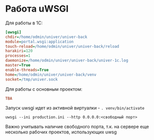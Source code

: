 # Работа uWSGI

Для работы в 1С:

```ini
[uwsgi]
chdir=/home/odmin/univer/univer-back
module=portal.wsgi:application
touch-reload=/home/odmin/univer/univer-back/reload
harakiri=120
processes=1
daemonize=/home/odmin/univer/univer-back/univer-1c.log
master=True
enable-threads=True
home=/home/odmin/univer/univer-back/venv
socket=/tmp/univer.sock
```

Для работы с основным проектом:
```ini
TBA
```

Запуск uwsgi идет из активной виртуалки - `. venv/bin/activate`

`uwsgi --ini production.ini --http 0.0.0.0:<свободный порт>`

Важно учитывать наличие свободного порта, т.к. на сервере еще несколько рабочих проектов, использующих uwsg
